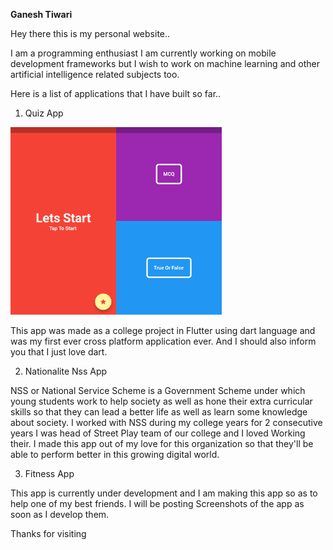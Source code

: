  **Ganesh Tiwari**

Hey there this is my personal website..

I am a programming enthusiast I am currently working on mobile development frameworks but I wish to work on machine  learning and other artificial intelligence related subjects too.

Here is a list of applications that I have built so far..

1) Quiz App

<img src="img/quiz_opening.png" height="300px"><img src="img/quiz_choice.png" height="300px">

This app was made as a college project in Flutter using dart language and was my first ever cross platform application ever. And I should also inform you that I just love dart.

2) Nationalite Nss App

NSS or National Service Scheme is a Government Scheme under which young students work to help society  as well as hone their extra curricular skills so that they can lead a better life as well as learn some knowledge about society. I worked with NSS during my college years for 2 consecutive years I was head of Street Play team of our college and I loved Working their. I made this app out of my love for this organization so that they'll be able to perform better in this growing digital world.

3) Fitness App

This app is currently under development and I am making this app so as to help one of my best friends. I will be posting Screenshots of the app as soon as I develop them.

Thanks for visiting